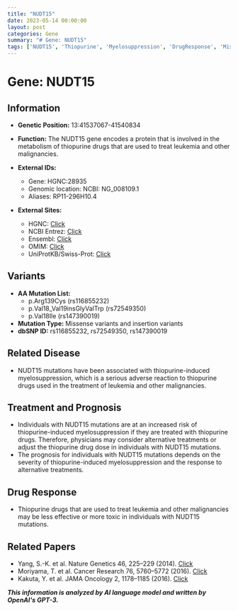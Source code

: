 ```yaml
---
title: "NUDT15"
date: 2023-05-14 00:00:00
layout: post
categories: Gene
summary: "# Gene: NUDT15"
tags: ['NUDT15', 'Thiopurine', 'Myelosuppression', 'DrugResponse', 'MissenseVariants', 'InsertionVariants', 'AlternativeTreatments', 'AdverseReactions']
---
```


# Gene: NUDT15

## Information
- **Genetic Position:** 13:41537067-41540834
- **Function:** The NUDT15 gene encodes a protein that is involved in the metabolism of thiopurine drugs that are used to treat leukemia and other malignancies.
- **External IDs:** 
   - Gene: HGNC:28935
   - Genomic location: NCBI: NG_008109.1
   - Aliases: RP11-296H10.4
   
- **External Sites:**
   - HGNC: [Click](https://www.genenames.org/data/gene-symbol-report/#!/hgnc_id/HGNC:28935/)
   - NCBI Entrez: [Click](https://www.ncbi.nlm.nih.gov/gene/643476)
   - Ensembl: [Click](http://asia.ensembl.org/Homo_sapiens/Gene/Summary?db=core&g=ENSG00000282103)
   - OMIM: [Click](https://omim.org/entry/614158)
   - UniProtKB/Swiss-Prot: [Click](https://www.uniprot.org/uniprot/Q9H4I3)

## Variants
- **AA Mutation List:**
   - p.Arg139Cys (rs116855232)
   - p.Val18_Val19insGlyValTrp (rs72549350)
   - p.Val18Ile (rs147390019)
- **Mutation Type:** Missense variants and insertion variants
- **dbSNP ID:** rs116855232, rs72549350, rs147390019

## Related Disease
- NUDT15 mutations have been associated with thiopurine-induced myelosuppression, which is a serious adverse reaction to thiopurine drugs used in the treatment of leukemia and other malignancies.

## Treatment and Prognosis
- Individuals with NUDT15 mutations are at an increased risk of thiopurine-induced myelosuppression if they are treated with thiopurine drugs. Therefore, physicians may consider alternative treatments or adjust the thiopurine drug dose in individuals with NUDT15 mutations.
- The prognosis for individuals with NUDT15 mutations depends on the severity of thiopurine-induced myelosuppression and the response to alternative treatments.

## Drug Response
- Thiopurine drugs that are used to treat leukemia and other malignancies may be less effective or more toxic in individuals with NUDT15 mutations.

## Related Papers
- Yang, S.-K. et al. Nature Genetics 46, 225–229 (2014). [Click](https://doi.org/10.1038/ng.2897)
- Moriyama, T. et al. Cancer Research 76, 5760–5772 (2016). [Click](https://doi.org/10.1158/0008-5472.CAN-16-1392)
- Kakuta, Y. et al. JAMA Oncology 2, 1178–1185 (2016). [Click](https://doi.org/10.1001/jamaoncol.2016.0158)

**_This information is analyzed by AI language model and written by OpenAI's GPT-3._**